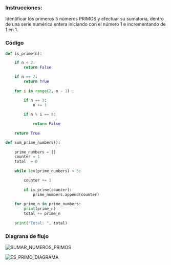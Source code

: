 ### Instrucciones:

Identificar los primeros 5 números PRIMOS y efectuar su sumatoria, dentro de una serie numérica entera iniciando con el número 1 e incrementando de 1 en 1. 

### Código

```python
def is_prime(n):

    if n < 2:
        return False

    if n == 2:
        return True
  
    for i in range(2, n - 1) :

        if n == 3:
            n += 1
                
        if n % i == 0:  

            return False
    
    return True
```

```python
def sum_prime_numbers():
    
    prime_numbers = []
    counter = 1
    total  = 0
    
    while len(prime_numbers) < 5:

        counter += 1 
        
        if is_prime(counter):       
            prime_numbers.append(counter)
        
    for prime_n in prime_numbers:
        print(prime_n)
        total += prime_n
    
    print("Total: ", total)
```

### Diagrana de flujo
![SUMAR_NUMEROS_PRIMOS](https://github.com/luislopez-dev/Algoritmos-Ingenieria/assets/48783255/c8b6869d-ae8d-4c43-bfb6-df69e9b93d2d)

![ES_PRIMO_DIAGRAMA](https://github.com/luislopez-dev/Algoritmos-Ingenieria/assets/48783255/ec2a849c-3f37-4ab4-938b-08786706069f)



